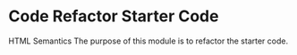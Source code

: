 # Code Refactor Starter Code

HTML Semantics
The purpose of this module is to refactor the starter code.